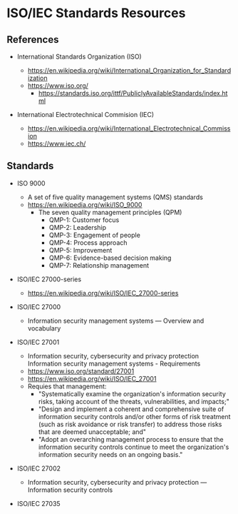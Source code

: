 # ISO/IEC Standards Resources

## References

- International Standards Organization (ISO)
  + https://en.wikipedia.org/wiki/International_Organization_for_Standardization
  + https://www.iso.org/
    * https://standards.iso.org/ittf/PubliclyAvailableStandards/index.html

- International Electrotechnical Commision (IEC)
  + https://en.wikipedia.org/wiki/International_Electrotechnical_Commission
  + https://www.iec.ch/



## Standards 

- ISO 9000
  + A set of five quality management systems (QMS) standards
  + https://en.wikipedia.org/wiki/ISO_9000
    * The seven quality management principles (QPM)
      * QMP-1: Customer focus
      * QMP-2: Leadership
      * QMP-3: Engagement of people
      * QMP-4: Process approach
      * QMP-5: Improvement
      * QMP-6: Evidence-based decision making
      * QMP-7: Relationship management



- ISO/IEC 27000-series
  + https://en.wikipedia.org/wiki/ISO/IEC_27000-series



- ISO/IEC 27000 
  + Information security management systems — Overview and vocabulary


- ISO/IEC 27001
  + Information security, cybersecurity and privacy protection Information security management systems - Requirements
  + https://www.iso.org/standard/27001
  + https://en.wikipedia.org/wiki/ISO/IEC_27001
  + Requies that management:
    * "Systematically examine the organization's information security risks, taking account of the threats, vulnerabilities, and impacts;"
    * "Design and implement a coherent and comprehensive suite of information security controls and/or other forms of risk treatment (such as risk avoidance or risk transfer) to address those risks that are deemed unacceptable; and"
    * "Adopt an overarching management process to ensure that the information security controls continue to meet the organization's information security needs on an ongoing basis."


- ISO/IEC 27002
  +  Information security, cybersecurity and privacy protection — Information security controls


- ISO/IEC 27035
